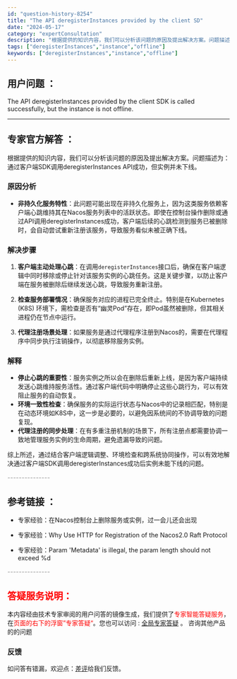 ```yaml
---
id: "question-history-8254"
title: "The API deregisterInstances provided by the client SD"
date: "2024-05-17"
category: "expertConsultation"
description: "根据提供的知识内容，我们可以分析该问题的原因及提出解决方案。问题描述为：通过客户端SDK调用deregisterInstances API成功，但实例并未下线。### 原因分析- **非持久化服务特性**：此问题可能出现在非持久化服务上，因为这类服务依赖客户端心跳维持其在Nacos服务列表中的活跃状"
tags: ["deregisterInstances","instance","offline"]
keywords: ["deregisterInstances","instance","offline"]
---
```


## 用户问题 ： 
 The API deregisterInstances provided by the client SDK is called successfully, but the instance is not offline.  

---------------
## 专家官方解答 ：

根据提供的知识内容，我们可以分析该问题的原因及提出解决方案。问题描述为：通过客户端SDK调用deregisterInstances API成功，但实例并未下线。

### 原因分析
- **非持久化服务特性**：此问题可能出现在非持久化服务上，因为这类服务依赖客户端心跳维持其在Nacos服务列表中的活跃状态。即使在控制台操作删除或通过API调用deregisterInstances成功，客户端后续的心跳检测到服务已被删除时，会自动尝试重新注册该服务，导致服务看似未被正确下线。
  
### 解决步骤
1. **客户端主动处理心跳**：在调用`deregisterInstances`接口后，确保在客户端逻辑中同时移除或停止针对该服务实例的心跳任务。这是关键步骤，以防止客户端在服务被删除后继续发送心跳，导致服务重新注册。
   
2. **检查服务部署情况**：确保服务对应的进程已完全终止。特别是在Kubernetes (K8S) 环境下，需检查是否有“幽灵Pod”存在，即Pod虽然被删除，但其相关进程仍在节点中运行。

3. **代理注册场景处理**：如果服务是通过代理程序注册到Nacos的，需要在代理程序中同步执行注销操作，以彻底移除服务实例。

### 解释
- **停止心跳的重要性**：服务实例之所以会在删除后重新上线，是因为客户端持续发送心跳维持服务活性。通过客户端代码中明确停止这些心跳行为，可以有效阻止服务的自动恢复。
- **环境一致性检查**：确保服务的实际运行状态与Nacos中的记录相匹配，特别是在动态环境如K8S中，这一步是必要的，以避免因系统间的不协调导致的问题复现。
- **代理注册的同步处理**：在有多重注册机制的场景下，所有注册点都需要协调一致地管理服务实例的生命周期，避免遗漏导致的问题。

综上所述，通过结合客户端逻辑调整、环境检查和跨系统协同操作，可以有效地解决通过客户端SDK调用deregisterInstances成功后实例未能下线的问题。


<font color="#949494">---------------</font> 


## 参考链接 ：

* 专家经验：在Nacos控制台上删除服务或实例，过一会儿还会出现 
 
 * 专家经验：Why Use HTTP for Registration of the Nacos2.0 Raft Protocol 
 
 * 专家经验：Param 'Metadata' is illegal, the param length should not exceed %d 


 <font color="#949494">---------------</font> 
 


## <font color="#FF0000">答疑服务说明：</font> 

本内容经由技术专家审阅的用户问答的镜像生成，我们提供了<font color="#FF0000">专家智能答疑服务</font>，在<font color="#FF0000">页面的右下的浮窗”专家答疑“</font>。您也可以访问 : [全局专家答疑](https://answer.opensource.alibaba.com/docs/intro) 。 咨询其他产品的的问题

### 反馈
如问答有错漏，欢迎点：[差评](https://ai.nacos.io/user/feedbackByEnhancerGradePOJOID?enhancerGradePOJOId=13604)给我们反馈。
